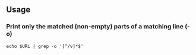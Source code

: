 ## Usage
### Print only the matched (non-empty) parts  of  a  matching  line (-o)
```
echo $URL | grep -o '[^/v]*$'
```
